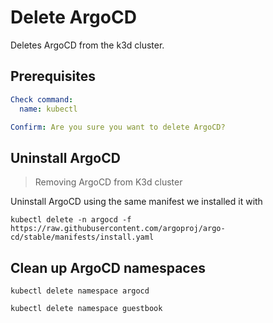 # Delete ArgoCD

Deletes ArgoCD from the k3d cluster.

## Prerequisites

```yaml instacli
Check command:
  name: kubectl

Confirm: Are you sure you want to delete ArgoCD?
```

## Uninstall ArgoCD

> Removing ArgoCD from K3d cluster

Uninstall ArgoCD using the same manifest we installed it with

```shell show_output=false
kubectl delete -n argocd -f https://raw.githubusercontent.com/argoproj/argo-cd/stable/manifests/install.yaml
```

## Clean up ArgoCD namespaces

```shell
kubectl delete namespace argocd
```

```shell
kubectl delete namespace guestbook
```